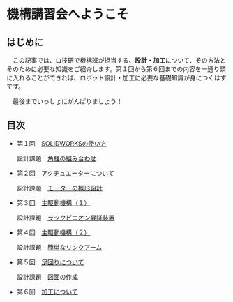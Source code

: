 # 機構講習会へようこそ
## はじめに
　この記事では、ロ技研で機構班が担当する、**設計・加工**について、その方法とそのために必要な知識をご紹介します。第１回から第６回までの内容を一通り頭に入れることができれば、ロボット設計・加工に必要な基礎知識が身につくはずです。

　最後までいっしょにがんばりましょう！


## 目次
- 第１回　[SOLIDWORKSの使い方]()

    設計課題　[角柱の組み合わせ]()

- 第２回　[アクチュエーターについて]()

    設計課題　[モーターの概形設計]()

- 第３回　[主駆動機構（１）](./main-mecha_1.md)

    設計課題　[ラックピニオン昇降装置]()

- 第４回　[主駆動機構（２）]()

    設計課題　[簡単なリンクアーム]()

- 第５回　[足回りについて]()

    設計課題　[図面の作成]()

- 第６回　[加工について]()